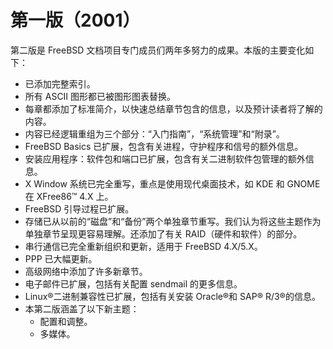 # 第一版（2001）

第二版是 FreeBSD 文档项目专门成员们两年多努力的成果。本版的主要变化如下：

* 已添加完整索引。
* 所有 ASCII 图形都已被图形图表替换。
* 每章都添加了标准简介，以快速总结章节包含的信息，以及预计读者将了解的内容。
* 内容已经逻辑重组为三个部分：“入门指南”，“系统管理”和“附录”。
* FreeBSD Basics 已扩展，包含有关进程，守护程序和信号的额外信息。
* 安装应用程序：软件包和端口已扩展，包含有关二进制软件包管理的额外信息。
* X Window 系统已完全重写，重点是使用现代桌面技术，如 KDE 和 GNOME 在 XFree86™ 4.X 上。
* FreeBSD 引导过程已扩展。
* 存储已从以前的“磁盘”和“备份”两个单独章节重写。我们认为将这些主题作为单独章节呈现更容易理解。还添加了有关 RAID（硬件和软件）的部分。
* 串行通信已完全重新组织和更新，适用于 FreeBSD 4.X/5.X。
* PPP 已大幅更新。
* 高级网络中添加了许多新章节。
* 电子邮件已扩展，包括有关配置 sendmail 的更多信息。
* Linux®二进制兼容性已扩展，包括有关安装 Oracle®和 SAP® R/3®的信息。
* 本第二版涵盖了以下新主题：
  * 配置和调整。
  * 多媒体。
